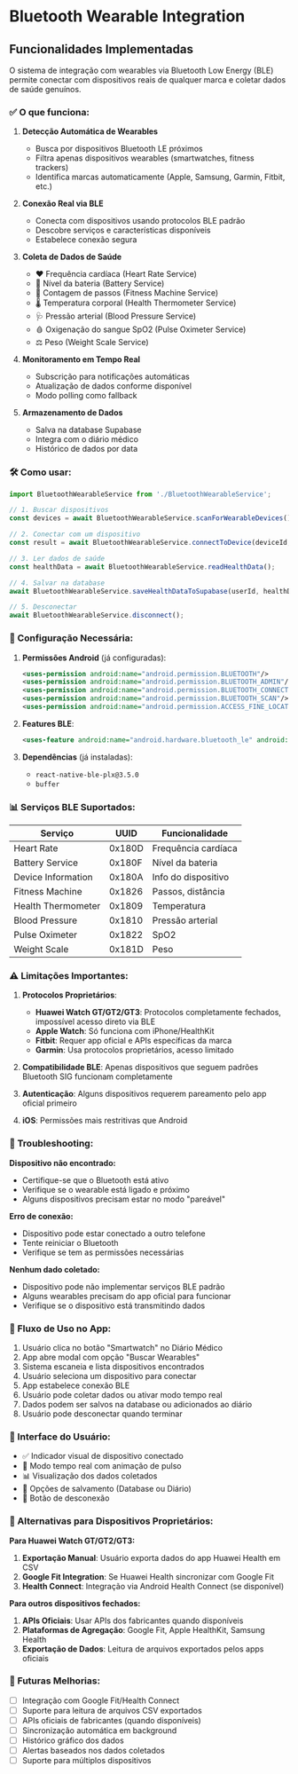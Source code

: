 # Bluetooth Wearable Integration

## Funcionalidades Implementadas

O sistema de integração com wearables via Bluetooth Low Energy (BLE) permite conectar com dispositivos reais de qualquer marca e coletar dados de saúde genuínos.

### ✅ O que funciona:

1. **Detecção Automática de Wearables**
   - Busca por dispositivos Bluetooth LE próximos
   - Filtra apenas dispositivos wearables (smartwatches, fitness trackers)
   - Identifica marcas automaticamente (Apple, Samsung, Garmin, Fitbit, etc.)

2. **Conexão Real via BLE**
   - Conecta com dispositivos usando protocolos BLE padrão
   - Descobre serviços e características disponíveis
   - Estabelece conexão segura

3. **Coleta de Dados de Saúde**
   - ❤️ Frequência cardíaca (Heart Rate Service)
   - 🔋 Nível da bateria (Battery Service)
   - 👟 Contagem de passos (Fitness Machine Service)
   - 🌡️ Temperatura corporal (Health Thermometer Service)
   - 🩺 Pressão arterial (Blood Pressure Service)
   - 🩸 Oxigenação do sangue SpO2 (Pulse Oximeter Service)
   - ⚖️ Peso (Weight Scale Service)

4. **Monitoramento em Tempo Real**
   - Subscrição para notificações automáticas
   - Atualização de dados conforme disponível
   - Modo polling como fallback

5. **Armazenamento de Dados**
   - Salva na database Supabase
   - Integra com o diário médico
   - Histórico de dados por data

### 🛠️ Como usar:

```javascript
import BluetoothWearableService from './BluetoothWearableService';

// 1. Buscar dispositivos
const devices = await BluetoothWearableService.scanForWearableDevices();

// 2. Conectar com um dispositivo
const result = await BluetoothWearableService.connectToDevice(deviceId, deviceName);

// 3. Ler dados de saúde
const healthData = await BluetoothWearableService.readHealthData();

// 4. Salvar na database
await BluetoothWearableService.saveHealthDataToSupabase(userId, healthData);

// 5. Desconectar
await BluetoothWearableService.disconnect();
```

### 🔧 Configuração Necessária:

1. **Permissões Android** (já configuradas):
   ```xml
   <uses-permission android:name="android.permission.BLUETOOTH"/>
   <uses-permission android:name="android.permission.BLUETOOTH_ADMIN"/>
   <uses-permission android:name="android.permission.BLUETOOTH_CONNECT"/>
   <uses-permission android:name="android.permission.BLUETOOTH_SCAN"/>
   <uses-permission android:name="android.permission.ACCESS_FINE_LOCATION"/>
   ```

2. **Features BLE**:
   ```xml
   <uses-feature android:name="android.hardware.bluetooth_le" android:required="true"/>
   ```

3. **Dependências** (já instaladas):
   - `react-native-ble-plx@3.5.0`
   - `buffer`

### 📊 Serviços BLE Suportados:

| Serviço | UUID | Funcionalidade |
|---------|------|----------------|
| Heart Rate | 0x180D | Frequência cardíaca |
| Battery Service | 0x180F | Nível da bateria |
| Device Information | 0x180A | Info do dispositivo |
| Fitness Machine | 0x1826 | Passos, distância |
| Health Thermometer | 0x1809 | Temperatura |
| Blood Pressure | 0x1810 | Pressão arterial |
| Pulse Oximeter | 0x1822 | SpO2 |
| Weight Scale | 0x181D | Peso |

### ⚠️ Limitações Importantes:

1. **Protocolos Proprietários**: 
   - **Huawei Watch GT/GT2/GT3**: Protocolos completamente fechados, impossível acesso direto via BLE
   - **Apple Watch**: Só funciona com iPhone/HealthKit
   - **Fitbit**: Requer app oficial e APIs específicas da marca
   - **Garmin**: Usa protocolos proprietários, acesso limitado

2. **Compatibilidade BLE**: Apenas dispositivos que seguem padrões Bluetooth SIG funcionam completamente

3. **Autenticação**: Alguns dispositivos requerem pareamento pelo app oficial primeiro

4. **iOS**: Permissões mais restritivas que Android

### 🐛 Troubleshooting:

**Dispositivo não encontrado:**
- Certifique-se que o Bluetooth está ativo
- Verifique se o wearable está ligado e próximo
- Alguns dispositivos precisam estar no modo "pareável"

**Erro de conexão:**
- Dispositivo pode estar conectado a outro telefone
- Tente reiniciar o Bluetooth 
- Verifique se tem as permissões necessárias

**Nenhum dado coletado:**
- Dispositivo pode não implementar serviços BLE padrão
- Alguns wearables precisam do app oficial para funcionar
- Verifique se o dispositivo está transmitindo dados

### 🔄 Fluxo de Uso no App:

1. Usuário clica no botão "Smartwatch" no Diário Médico
2. App abre modal com opção "Buscar Wearables"
3. Sistema escaneia e lista dispositivos encontrados
4. Usuário seleciona um dispositivo para conectar
5. App estabelece conexão BLE
6. Usuário pode coletar dados ou ativar modo tempo real
7. Dados podem ser salvos na database ou adicionados ao diário
8. Usuário pode desconectar quando terminar

### 📱 Interface do Usuário:

- ✅ Indicador visual de dispositivo conectado
- 🔄 Modo tempo real com animação de pulso
- 📊 Visualização dos dados coletados
- 💾 Opções de salvamento (Database ou Diário)
- 🔌 Botão de desconexão

### 🔄 Alternativas para Dispositivos Proprietários:

**Para Huawei Watch GT/GT2/GT3:**
1. **Exportação Manual**: Usuário exporta dados do app Huawei Health em CSV
2. **Google Fit Integration**: Se Huawei Health sincronizar com Google Fit
3. **Health Connect**: Integração via Android Health Connect (se disponível)

**Para outros dispositivos fechados:**
1. **APIs Oficiais**: Usar APIs dos fabricantes quando disponíveis
2. **Plataformas de Agregação**: Google Fit, Apple HealthKit, Samsung Health
3. **Exportação de Dados**: Leitura de arquivos exportados pelos apps oficiais

### 🚀 Futuras Melhorias:

- [ ] Integração com Google Fit/Health Connect
- [ ] Suporte para leitura de arquivos CSV exportados
- [ ] APIs oficiais de fabricantes (quando disponíveis)
- [ ] Sincronização automática em background
- [ ] Histórico gráfico dos dados
- [ ] Alertas baseados nos dados coletados
- [ ] Suporte para múltiplos dispositivos 